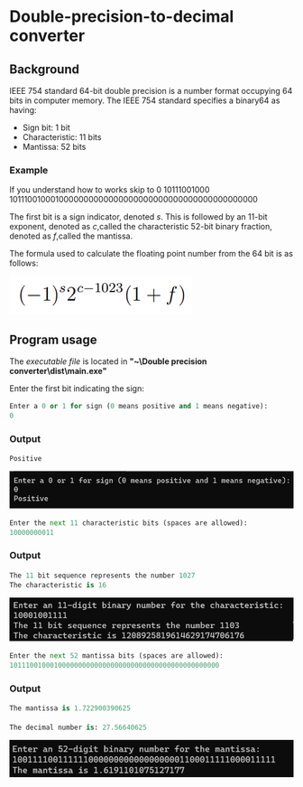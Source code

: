 # Double-precision-to-decimal converter

## Background
 IEEE 754 standard 64-bit double precision is a number format occupying  64 bits in computer memory.
 The IEEE 754 standard specifies a binary64 as having:

 - Sign bit: 1 bit
 - Characteristic: 11 bits
 - Mantissa: 52 bits

### Example
If you understand how to works skip to 
0 10111001000 1011100100010000000000000000000000000000000000000000

The first bit is a sign indicator, denoted *s*.
This is followed by an 11-bit exponent, denoted as *c*,called the characteristic
52-bit binary fraction, denoted as *f*,called the mantissa.

The formula used to calculate the floating point number from the 64 bit is as follows:

![Math Expression](Images/IEEE_formula.png)

## Program usage
The *executable file* is located in **"~\Double precision converter\dist\main.exe"**

Enter the first bit indicating the sign:

```Python
Enter a 0 or 1 for sign (0 means positive and 1 means negative):
0
```
### Output
```Python
Positive
```
![Math Expression](Images/step-1.png)

```Python
Enter the next 11 characteristic bits (spaces are allowed):
10000000011
```
### Output
```Python
The 11 bit sequence represents the number 1027
The characteristic is 16
```

![Math Expression](Images/step-2.png)

```Python
Enter the next 52 mantissa bits (spaces are allowed):
1011100100010000000000000000000000000000000000000000
```
 ### Output
 ```Python
The mantissa is 1.722900390625

The decimal number is: 27.56640625
```

![Math Expression](Images/step-3.png)
